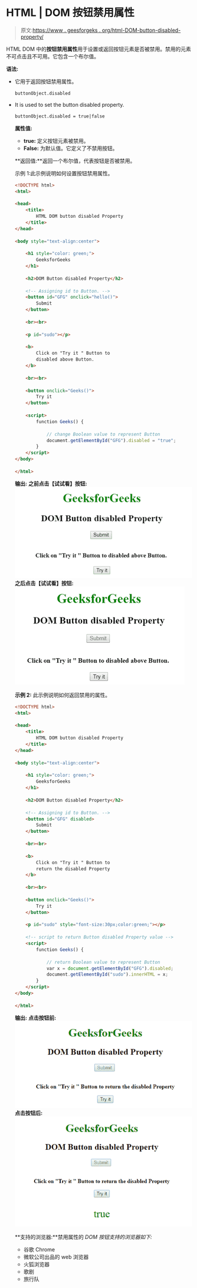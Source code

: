 # HTML | DOM 按钮禁用属性

> 原文:[https://www . geesforgeks . org/html-DOM-button-disabled-property/](https://www.geeksforgeeks.org/html-dom-button-disabled-property/)

HTML DOM 中的**按钮禁用属性**用于设置或返回按钮元素是否被禁用。禁用的元素不可点击且不可用。它包含一个布尔值。

**语法:**

*   它用于返回按钮禁用属性。

    ```html
    buttonObject.disabled
    ```

*   It is used to set the button disabled property.

    ```html
    buttonObject.disabled = true|false
    ```

    **属性值:**

    *   **true:** 定义按钮元素被禁用。
    *   **False:** 为默认值。它定义了不禁用按钮。

    **返回值:**返回一个布尔值，代表按钮是否被禁用。

    示例 1:此示例说明如何设置按钮禁用属性。

    ```html
    <!DOCTYPE html> 
    <html> 

    <head> 
        <title>
            HTML DOM button disabled Property 
        </title> 
    </head> 

    <body style="text-align:center"> 

        <h1 style="color: green;"> 
            GeeksforGeeks 
        </h1> 

        <h2>DOM Button disabled Property</h2> 

        <!-- Assigning id to Button. -->
        <button id="GFG" onclick="hello()">
            Submit
        </button>

        <br><br> 

        <p id="sudo"></p>

        <b>
            Click on "Try it " Button to
            disabled above Button.
        </b> 

        <br><br>

        <button onclick="Geeks()">
            Try it
        </button>

        <script> 
            function Geeks() { 

                // change Boolean value to represent Button
                document.getElementById("GFG").disabled = "true";
            } 
        </script> 
    </body> 

    </html>                    
    ```

    **输出:**
    **之前点击【试试看】按钮:**
    ![](img/d46db194dfcbf6423b34f8bcc8a1d5e2.png)
    **之后点击【试试看】按钮:**
    ![](img/4eb17b5c4a48f484980b2fab5d961c28.png)

    **示例 2:** 此示例说明如何返回禁用的属性。

    ```html
    <!DOCTYPE html> 
    <html> 

    <head> 
        <title>
            HTML DOM button disabled Property 
        </title> 
    </head> 

    <body style="text-align:center"> 

        <h1 style="color: green;"> 
            GeeksforGeeks 
        </h1> 

        <h2>DOM Button disabled Property</h2> 

        <!-- Assigning id to Button. -->
        <button id="GFG" disabled>
            Submit
        </button>

        <br><br> 

        <b>
            Click on "Try it " Button to 
            return the disabled Property
        </b> 

        <br><br>

        <button onclick="Geeks()">
            Try it
        </button>

        <p id="sudo" style="font-size:30px;color:green;"></p>

        <!-- script to return Button disabled Property value -->
        <script> 
            function Geeks() { 

                // return Boolean value to represent Button
                var x = document.getElementById("GFG").disabled;
                document.getElementById("sudo").innerHTML = x;
            } 
        </script> 
    </body> 

    </html>                    
    ```

    **输出:**
    **点击按钮前:**
    ![](img/1a0da30eacca0b9a3c63a07d0e2834be.png)
    **点击按钮后:**
    ![](img/4b7980056a1fd3e8428d78e2587736af.png)

    **支持的浏览器:**禁用属性的 *DOM 按钮支持的浏览器如下:*

    *   谷歌 Chrome
    *   微软公司出品的 web 浏览器
    *   火狐浏览器
    *   歌剧
    *   旅行队